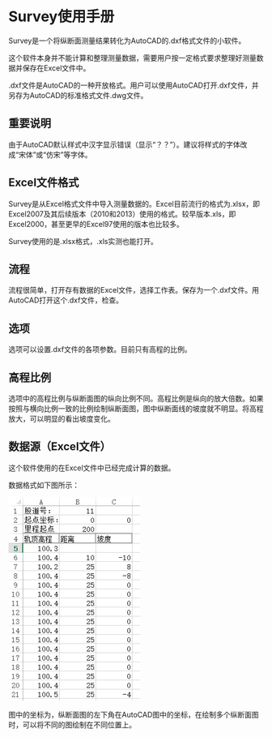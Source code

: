 # Survey使用手册
Survey是一个将纵断面测量结果转化为AutoCAD的.dxf格式文件的小软件。

这个软件本身并不能计算和整理测量数据，需要用户按一定格式要求整理好测量数据并保存在Excel文件中。

.dxf文件是AutoCAD的一种开放格式。用户可以使用AutoCAD打开.dxf文件，并另存为AutoCAD的标准格式文件.dwg文件。

## 重要说明

由于AutoCAD默认样式中汉字显示错误（显示“？？”）。建议将样式的字体改成“宋体”或“仿宋”等字体。

## Excel文件格式

Survey是从Excel格式文件中导入测量数据的。Excel目前流行的格式为.xlsx，即Excel2007及其后续版本（2010和2013）使用的格式。较早版本.xls，即Excel2000，甚至更早的Excel97使用的版本也比较多。

Survey使用的是.xlsx格式，.xls实测也能打开。

## 流程

流程很简单，打开存有数据的Excel文件，选择工作表。保存为一个.dxf文件。用AutoCAD打开这个.dxf文件，检查。

## 选项

选项可以设置.dxf文件的各项参数。目前只有高程的比例。

## 高程比例

选项中的高程比例与纵断面图的纵向比例不同。高程比例是纵向的放大倍数。如果按照与横向比例一致的比例绘制纵断面图，图中纵断面线的坡度就不明显。将高程放大，可以明显的看出坡度变化。

## 数据源（Excel文件）

这个软件使用的在Excel文件中已经完成计算的数据。

数据格式如下图所示：

![Excel文件格式](Excel.jpg)

图中的坐标为，纵断面图的左下角在AutoCAD图中的坐标，在绘制多个纵断面图时，可以将不同的图绘制在不同位置上。